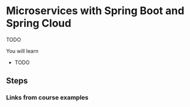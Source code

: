 # Microservices with Spring Boot and Spring Cloud

TODO

You will learn
- TODO

## Steps

### Links from course examples
